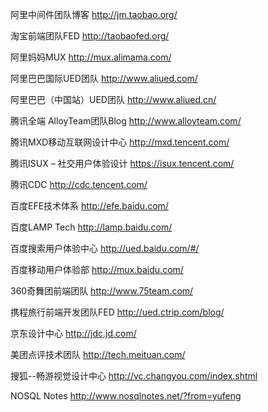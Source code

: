 
阿里中间件团队博客 http://jm.taobao.org/

淘宝前端团队FED http://taobaofed.org/

阿里妈妈MUX http://mux.alimama.com/

阿里巴巴国际UED团队 http://www.aliued.com/

阿里巴巴（中国站）UED团队 http://www.aliued.cn/

腾讯全端 AlloyTeam团队Blog http://www.alloyteam.com/

腾讯MXD移动互联网设计中心 http://mxd.tencent.com/

腾讯ISUX – 社交用户体验设计 https://isux.tencent.com/

腾讯CDC http://cdc.tencent.com/

百度EFE技术体系 http://efe.baidu.com/

百度LAMP Tech http://lamp.baidu.com/

百度搜索用户体验中心 http://ued.baidu.com/#/

百度移动用户体验部 http://mux.baidu.com/

360奇舞团前端团队 http://www.75team.com/

携程旅行前端开发团队FED http://ued.ctrip.com/blog/

京东设计中心 http://jdc.jd.com/

美团点评技术团队 http://tech.meituan.com/

搜狐--畅游视觉设计中心 http://vc.changyou.com/index.shtml

NOSQL Notes http://www.nosqlnotes.net/?from=yufeng